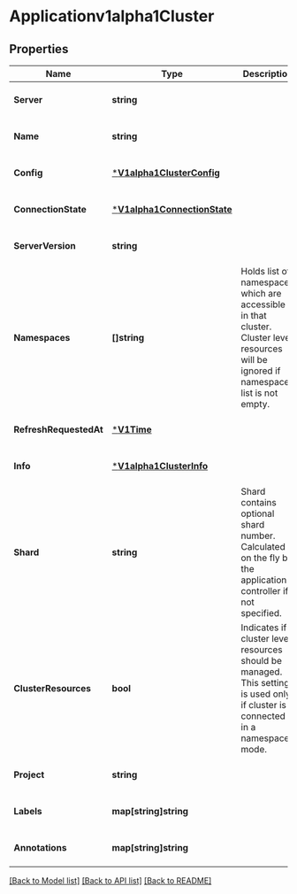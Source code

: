 # Applicationv1alpha1Cluster

## Properties
Name | Type | Description | Notes
------------ | ------------- | ------------- | -------------
**Server** | **string** |  | [optional] [default to null]
**Name** | **string** |  | [optional] [default to null]
**Config** | [***V1alpha1ClusterConfig**](v1alpha1ClusterConfig.md) |  | [optional] [default to null]
**ConnectionState** | [***V1alpha1ConnectionState**](v1alpha1ConnectionState.md) |  | [optional] [default to null]
**ServerVersion** | **string** |  | [optional] [default to null]
**Namespaces** | **[]string** | Holds list of namespaces which are accessible in that cluster. Cluster level resources will be ignored if namespace list is not empty. | [optional] [default to null]
**RefreshRequestedAt** | [***V1Time**](v1Time.md) |  | [optional] [default to null]
**Info** | [***V1alpha1ClusterInfo**](v1alpha1ClusterInfo.md) |  | [optional] [default to null]
**Shard** | **string** | Shard contains optional shard number. Calculated on the fly by the application controller if not specified. | [optional] [default to null]
**ClusterResources** | **bool** | Indicates if cluster level resources should be managed. This setting is used only if cluster is connected in a namespaced mode. | [optional] [default to null]
**Project** | **string** |  | [optional] [default to null]
**Labels** | **map[string]string** |  | [optional] [default to null]
**Annotations** | **map[string]string** |  | [optional] [default to null]

[[Back to Model list]](../README.md#documentation-for-models) [[Back to API list]](../README.md#documentation-for-api-endpoints) [[Back to README]](../README.md)


